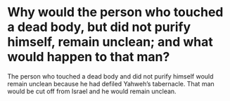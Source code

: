 # Why would the person who touched a dead body, but did not purify himself, remain unclean; and what would happen to that man?

The person who touched a dead body and did not purify himself would remain unclean because he had defiled Yahweh’s tabernacle. That man would be cut off from Israel and he would remain unclean.
